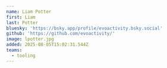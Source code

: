 ```yaml
---
name: Liam Potter
first: Liam
last: Potter
bluesky: 'https://bsky.app/profile/evoactivity.bsky.social'
github: 'https://github.com/evoactivity/'
image: lpotter.jpg
added: 2025-08-05T15:02:31.544Z
teams:
  - tooling
---
```

